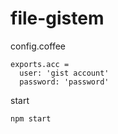 file-gistem
===========


config.coffee

```
exports.acc = 
  user: 'gist account'
  password: 'password'
```

start
```
npm start
```
